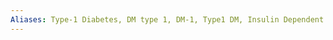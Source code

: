 ```yaml
---
Aliases: Type-1 Diabetes, DM type 1, DM-1, Type1 DM, Insulin Dependent Diabetes Mellitus, IDDM,  
---
```


